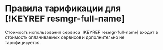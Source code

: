 # Правила тарификации для [!KEYREF resmgr-full-name]

Стоимость использования сервиса [!KEYREF resmgr-full-name] входит в стоимость оплачиваемых сервисов и дополнительно не тарифицируется.